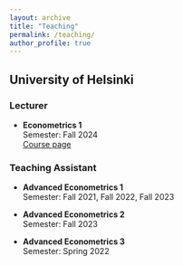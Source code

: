 ```yaml
---
layout: archive
title: "Teaching"
permalink: /teaching/
author_profile: true
---
```



## University of Helsinki

### Lecturer
- **Econometrics 1**  
  Semester: Fall 2024  
[Course page](https://studies.helsinki.fi/courses/course-implementation/hy-opt-cur-2425-87dd5e79-c221-473b-ba7b-6c298a5fbf1d)

### Teaching Assistant
- **Advanced Econometrics 1**  
  Semester: Fall 2021, Fall 2022, Fall 2023  
  

- **Advanced Econometrics 2**  
  Semester: Fall 2023
  

- **Advanced Econometrics 3**  
  Semester: Spring 2022  
 


